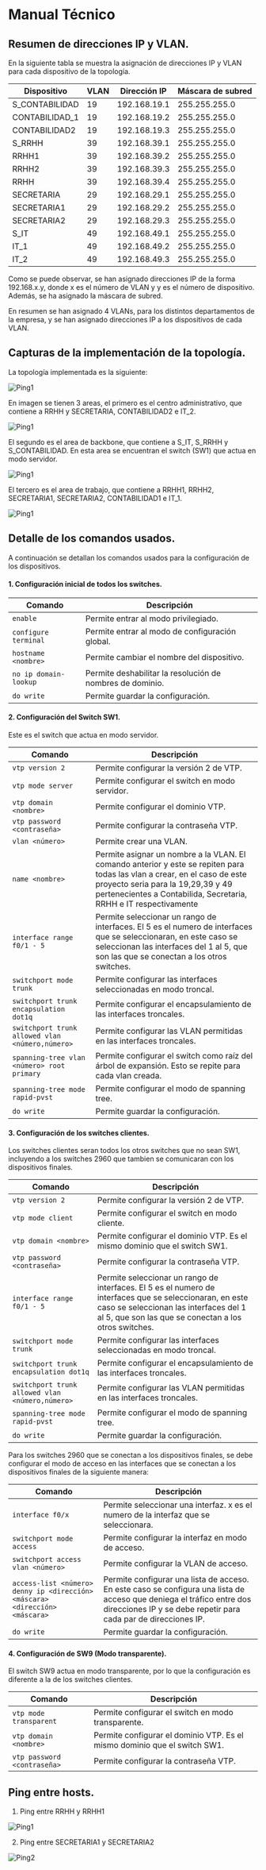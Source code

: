 # Manual Técnico

## Resumen de direcciones IP y VLAN.

En la siguiente tabla se muestra la asignación de direcciones IP y VLAN para cada dispositivo de la topología.

| Dispositivo | VLAN | Dirección IP | Máscara de subred |
| ----------- | ---- | ------------ | ----------------- |
| S_CONTABILIDAD | 19 | 192.168.19.1 | 255.255.255.0 |
| CONTABILIDAD_1 | 19 | 192.168.19.2 | 255.255.255.0 |
| CONTABILIDAD2 | 19 | 192.168.19.3 | 255.255.255.0 |
| S_RRHH | 39 | 192.168.39.1 | 255.255.255.0 |
| RRHH1 | 39 | 192.168.39.2 | 255.255.255.0 |
| RRHH2 | 39 | 192.168.39.3 | 255.255.255.0 |
| RRHH | 39 | 192.168.39.4 | 255.255.255.0 |
| SECRETARIA | 29 | 192.168.29.1 | 255.255.255.0 |
| SECRETARIA1 | 29 | 192.168.29.2 | 255.255.255.0 |
| SECRETARIA2 | 29 | 192.168.29.3 | 255.255.255.0 |
| S_IT | 49 | 192.168.49.1 | 255.255.255.0 |
| IT_1 | 49 | 192.168.49.2 | 255.255.255.0 |
| IT_2 | 49 | 192.168.49.3 | 255.255.255.0 |

Como se puede observar, se han asignado direcciones IP de la forma 192.168.x.y, donde x es el número de VLAN y y es el número de dispositivo. Además, se ha asignado la máscara de subred. 

En resumen se han asignado 4 VLANs, para los distintos departamentos de la empresa, y se han asignado direcciones IP a los dispositivos de cada VLAN.

## Capturas de la implementación de la topología.
La topología implementada es la siguiente:

![Ping1](img/Captura1.PNG)

En imagen se tienen 3 areas, el primero es el centro administrativo, que contiene a RRHH y SECRETARIA, CONTABILIDAD2 e IT_2.

![Ping1](img/A3.PNG)

El segundo es el area de backbone, que contiene a S_IT, S_RRHH y S_CONTABILIDAD.
En esta area se encuentran el switch (SW1) que actua en modo servidor.

![Ping1](img/A2.PNG)

El tercero es el area de trabajo, que contiene a RRHH1, RRHH2, SECRETARIA1, SECRETARIA2, CONTABILIDAD1 e IT_1.

![Ping1](img/A1.PNG)


## Detalle de los comandos usados.
A continuación se detallan los comandos usados para la configuración de los dispositivos.

#### 1. Configuración inicial de todos los switches.

| Comando | Descripción |
| ------- | ----------- |
| `enable` | Permite entrar al modo privilegiado. |
| `configure terminal` | Permite entrar al modo de configuración global. |
| `hostname <nombre>` | Permite cambiar el nombre del dispositivo. |
| `no ip domain-lookup` | Permite deshabilitar la resolución de nombres de dominio. |
| `do write` | Permite guardar la configuración. |

#### 2. Configuración del Switch SW1.
Este es el switch que actua en modo servidor.

| Comando | Descripción |
| ------- | ----------- |
| `vtp version 2` | Permite configurar la versión 2 de VTP. |
| `vtp mode server` | Permite configurar el switch en modo servidor. |
| `vtp domain <nombre>` | Permite configurar el dominio VTP. |
| `vtp password <contraseña>` | Permite configurar la contraseña VTP. |
| `vlan <número>` | Permite crear una VLAN. |
| `name <nombre>` | Permite asignar un nombre a la VLAN. El comando anterior y este se repiten para todas las vlan a crear, en el caso de este proyecto seria para la 19,29,39 y 49 pertenecientes a Contabilida, Secretaria, RRHH e IT respectivamente |
| `interface range f0/1 - 5`| Permite seleccionar un rango de interfaces. El 5 es el numero de interfaces que se seleccionaran, en este caso se seleccionan las interfaces del 1 al 5, que son las que se conectan a los otros switches. |
| `switchport mode trunk` | Permite configurar las interfaces seleccionadas en modo troncal. |
| `switchport trunk encapsulation dot1q` | Permite configurar el encapsulamiento de las interfaces troncales. |
| `switchport trunk allowed vlan <número,número>` | Permite configurar las VLAN permitidas en las interfaces troncales. |
| `spanning-tree vlan <número> root primary` | Permite configurar el switch como raíz del árbol de expansión. Esto se repite para cada vlan creada. |
| `spanning-tree mode rapid-pvst` | Permite configurar el modo de spanning tree. |
| `do write` | Permite guardar la configuración. |

#### 3. Configuración de los switches clientes.

Los switches clientes seran todos los otros switches que no sean SW1, incluyendo a los switches 2960 que tambien se comunicaran con los dispositivos finales.

| Comando | Descripción |
| ------- | ----------- |
| `vtp version 2` | Permite configurar la versión 2 de VTP. |
| `vtp mode client` | Permite configurar el switch en modo cliente. |
| `vtp domain <nombre>` | Permite configurar el dominio VTP. Es el mismo dominio que el switch SW1. 
| `vtp password <contraseña>` | Permite configurar la contraseña VTP. |
| `interface range f0/1 - 5`| Permite seleccionar un rango de interfaces. El 5 es el numero de interfaces que se seleccionaran, en este caso se seleccionan las interfaces del 1 al 5, que son las que se conectan a los otros switches. |
| `switchport mode trunk` | Permite configurar las interfaces seleccionadas en modo troncal. |
| `switchport trunk encapsulation dot1q` | Permite configurar el encapsulamiento de las interfaces troncales. |
| `switchport trunk allowed vlan <número,número>` | Permite configurar las VLAN permitidas en las interfaces troncales. |
| `spanning-tree mode rapid-pvst` | Permite configurar el modo de spanning tree. |
| `do write` | Permite guardar la configuración. |

Para los switches 2960 que se conectan a los dispositivos finales, se debe configurar el modo de acceso en las interfaces que se conectan a los dispositivos finales de la siguiente manera:

| Comando | Descripción |
| ------- | ----------- |
| `interface f0/x`| Permite seleccionar una interfaz. x es el numero de la interfaz que se seleccionara. |
| `switchport mode access` | Permite configurar la interfaz en modo de acceso. |
| `switchport access vlan <número>` | Permite configurar la VLAN de acceso. |
| `access-list <número> denny ip <dirección> <máscara> <dirección> <máscara>` | Permite configurar una lista de acceso. En este caso se configura una lista de acceso que deniega el tráfico entre dos direcciones IP y se debe repetir para cada par de direcciones IP. |
| `do write` | Permite guardar la configuración. |

#### 4. Configuración de SW9 (Modo transparente).

El switch SW9 actua en modo transparente, por lo que la configuración es diferente a la de los switches clientes.

| Comando | Descripción |
| ------- | ----------- |
| `vtp mode transparent` | Permite configurar el switch en modo transparente. |
| `vtp domain <nombre>` | Permite configurar el dominio VTP. Es el mismo dominio que el switch SW1. |
| `vtp password <contraseña>` | Permite configurar la contraseña VTP. |


## Ping entre hosts.

1. Ping entre RRHH y RRHH1

![Ping1](img/ping1.PNG)

2. Ping entre SECRETARIA1 y SECRETARIA2

![Ping2](img/ping2.PNG)

